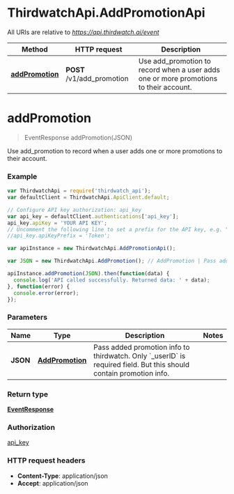 # ThirdwatchApi.AddPromotionApi

All URIs are relative to *https://api.thirdwatch.ai/event*

Method | HTTP request | Description
------------- | ------------- | -------------
[**addPromotion**](AddPromotionApi.md#addPromotion) | **POST** /v1/add_promotion | Use add_promotion to record when a user adds one or more promotions to their account.


<a name="addPromotion"></a>
# **addPromotion**
> EventResponse addPromotion(JSON)

Use add_promotion to record when a user adds one or more promotions to their account.

### Example
```javascript
var ThirdwatchApi = require('thirdwatch_api');
var defaultClient = ThirdwatchApi.ApiClient.default;

// Configure API key authorization: api_key
var api_key = defaultClient.authentications['api_key'];
api_key.apiKey = 'YOUR API KEY';
// Uncomment the following line to set a prefix for the API key, e.g. "Token" (defaults to null)
//api_key.apiKeyPrefix = 'Token';

var apiInstance = new ThirdwatchApi.AddPromotionApi();

var JSON = new ThirdwatchApi.AddPromotion(); // AddPromotion | Pass added promotion info to thirdwatch. Only `_userID` is required field. But this should contain promotion info.

apiInstance.addPromotion(JSON).then(function(data) {
  console.log('API called successfully. Returned data: ' + data);
}, function(error) {
  console.error(error);
});

```

### Parameters

Name | Type | Description  | Notes
------------- | ------------- | ------------- | -------------
 **JSON** | [**AddPromotion**](AddPromotion.md)| Pass added promotion info to thirdwatch. Only &#x60;_userID&#x60; is required field. But this should contain promotion info. | 

### Return type

[**EventResponse**](EventResponse.md)

### Authorization

[api_key](../README.md#api_key)

### HTTP request headers

 - **Content-Type**: application/json
 - **Accept**: application/json

